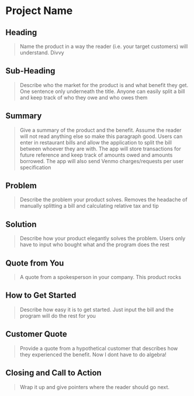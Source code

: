 # Project Name #

<!-- 
> This material was originally posted [here](http://www.quora.com/What-is-Amazons-approach-to-product-development-and-product-management). It is reproduced here for posterities sake.

There is an approach called "working backwards" that is widely used at Amazon. They work backwards from the customer, rather than starting with an idea for a product and trying to bolt customers onto it. While working backwards can be applied to any specific product decision, using this approach is especially important when developing new products or features.

For new initiatives a product manager typically starts by writing an internal press release announcing the finished product. The target audience for the press release is the new/updated product's customers, which can be retail customers or internal users of a tool or technology. Internal press releases are centered around the customer problem, how current solutions (internal or external) fail, and how the new product will blow away existing solutions.

If the benefits listed don't sound very interesting or exciting to customers, then perhaps they're not (and shouldn't be built). Instead, the product manager should keep iterating on the press release until they've come up with benefits that actually sound like benefits. Iterating on a press release is a lot less expensive than iterating on the product itself (and quicker!).

If the press release is more than a page and a half, it is probably too long. Keep it simple. 3-4 sentences for most paragraphs. Cut out the fat. Don't make it into a spec. You can accompany the press release with a FAQ that answers all of the other business or execution questions so the press release can stay focused on what the customer gets. My rule of thumb is that if the press release is hard to write, then the product is probably going to suck. Keep working at it until the outline for each paragraph flows. 

Oh, and I also like to write press-releases in what I call "Oprah-speak" for mainstream consumer products. Imagine you're sitting on Oprah's couch and have just explained the product to her, and then you listen as she explains it to her audience. That's "Oprah-speak", not "Geek-speak".

Once the project moves into development, the press release can be used as a touchstone; a guiding light. The product team can ask themselves, "Are we building what is in the press release?" If they find they're spending time building things that aren't in the press release (overbuilding), they need to ask themselves why. This keeps product development focused on achieving the customer benefits and not building extraneous stuff that takes longer to build, takes resources to maintain, and doesn't provide real customer benefit (at least not enough to warrant inclusion in the press release).
 -->
 
## Heading ##
  > Name the product in a way the reader (i.e. your target customers) will understand.
  Divvy  
## Sub-Heading ##
  > Describe who the market for the product is and what benefit they get. One sentence only underneath the title.
  Anyone can easily split a bill and keep track of who they owe and who owes them
## Summary ##
  > Give a summary of the product and the benefit. Assume the reader will not read anything else so make this paragraph good.
  Users can enter in restaurant bills and allow the application to split the bill between whoever they are with. The app will store transactions for future reference and keep track of amounts owed and amounts borrowed. The app will also send Venmo charges/requests per user specification

## Problem ##
  > Describe the problem your product solves.
  Removes the headache of manually splitting a bill and calculating relative tax and tip
## Solution ##
  > Describe how your product elegantly solves the problem.
  Users only have to input who bought what and the program does the rest
## Quote from You ##
  > A quote from a spokesperson in your company.
  This product rocks
## How to Get Started ##
  > Describe how easy it is to get started.
  Just input the bill and the program will do the rest for you 
## Customer Quote ##
  > Provide a quote from a hypothetical customer that describes how they experienced the benefit.
  Now I dont have to do algebra!
## Closing and Call to Action ##
  > Wrap it up and give pointers where the reader should go next.
